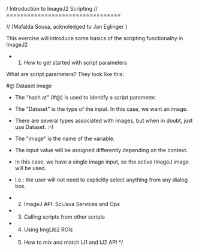 / Introduction to ImageJ2 Scripting
// =================================

// (Mafalda Sousa, acknoledged to Jan Eglinger )

This exercise will introduce some basics of the scripting functionality in ImageJ2
 
 * 1. How to get started with script parameters
 
 What are script parameters?
They look like this:

#@ Dataset image

 * The "hash at" (#@) is used to identify a script parameter.
 * The "Dataset" is the type of the input. In this case, we want an image.
 * There are several types associated with images, but when in doubt, just use Dataset. :-)
 * The "image" is the name of the variable.
 * The input value will be assigned differently depending on the context.
 * In this case, we have a single image input, so the active ImageJ image will be used.
 * I.e.: the user will not need to explicitly select anything from any dialog box.
 
 
 
 
 * 2. ImageJ API: SciJava Services and Ops
 * 3. Calling scripts from other scripts
 * 4. Using ImgLib2 ROIs
 * 5. How to mix and match IJ1 and IJ2 API
 */
 
 
